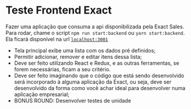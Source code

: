 # Teste Frontend Exact

Fazer uma aplicação que consuma a api disponibilizada pela Exact Sales.
Para rodar, chame o script `npm run start:backend` ou `yarn start:backend`. Ela ficará disponível na url [`localhost:3001`](localhost:3001)

* Tela principal exibe uma lista com os dados pré definidos;
* Permitir adicionar, remover e editar itens dessa lista;
* Deve ser feito utilizando React e Redux, e as outras ferramentas, se forem necessárias, ficam a seu critério.
* Deve ser feito imaginando que o código que está sendo desenvolvido será incorporado à alguma aplicação da Exact, ou seja, deve ser desenvolvido da forma como você achar ideal para desenvolver numa aplicação empresarial;
* BONUS ROUND: Desenvolver testes de unidade
